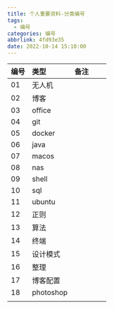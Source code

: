 ```yaml
---
title: 个人重要资料-分类编号
tags:
  - 编号
categories: 编号
abbrlink: 4fd93e35
date: 2022-10-14 15:10:00
---
```


| 编号 | 类型   | 备注 |      |      |
| ---- | :----- | ---- | ---- | ---- |
| 01   | 无人机 |      |      |      |
| 02   | 博客   |      |      |      |
| 03   | office    |      |      |      |
| 04   | git |      |      |      |
| 05   | docker   |      |      |      |
| 06   | java  |      |      |      |
| 07   | macos    |      |      |      |
| 08   | nas  |      |      |      |
| 09   | shell    |      |      |      |
| 10   | sql |      |      |      |
| 11   | ubuntu       |      |      |      |
| 12   | 正则 |      |      |      |
| 13   | 算法 |      |      |      |
| 14   | 终端 |      |      |      |
| 15   | 设计模式 |      |      |      |
| 16   | 整理 |      |      |      |
| 17   | 博客配置 |      |      |      |
| 18   | photoshop |      |      |      |
|      |        |      |      |      |
